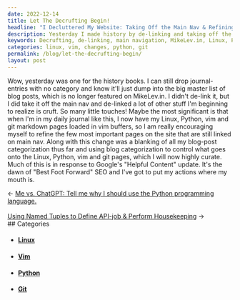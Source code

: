 ```yaml
---
date: 2022-12-14
title: Let The Decrufting Begin!
headline: "I Decluttered My Website: Taking Off the Main Nav & Refining Pages with Vim Buffers"
description: Yesterday I made history by de-linking and taking off the main navigation from my website, MikeLev.in. I loaded Linux, Python, Vim, and Git markdown pages into Vim buffers, so I could refine the few pages still linked on the main nav. Additionally, I used blog categorization to control what went onto the Linux, Python, Vim, and Git pages. Check out my blog post to learn more about my journey and the changes I made!
keywords: Decrufting, de-linking, main navigation, MikeLev.in, Linux, Python, Vim, Git, markdown, blog, categorization, history, buffers, refine, blog-post, control, changes, blanked
categories: linux, vim, changes, python, git
permalink: /blog/let-the-decrufting-begin/
layout: post
---
```



Wow, yesterday was one for the history books. I can still drop journal-entries
with no category and know it'll just dump into the big master list of blog
posts, which is no longer featured on MikeLev.in. I didn't de-link it, but I
did take it off the main nav and de-linked a lot of other stuff I'm beginning
to realize is cruft. So many little touches! Maybe the most significant is that
when I'm in my daily journal like this, I now have my Linux, Python, vim and
git markdown pages loaded in vim buffers, so I am really encouraging myself to
refine the few most important pages on the site that are still linked on main
nav. Along with this change was a blanking of all my blog-post categorization
thus far and using blog categorization to control what goes onto the Linux,
Python, vim and git pages, which I will now highly curate. Much of this is in
response to Google's "Helpful Content" update. It's the dawn of "Best Foot
Forward" SEO and I've got to put my actions where my mouth is.


<div class="post-nav"><div class="post-nav-prev"><span class="arrow">&larr;&nbsp;</span><a href="/blog/me-vs-chatgpt-tell-me-why-i-should-use-the-python-programming-language">Me vs. ChatGPT: Tell me why I should use the Python programming language.</a></div> &nbsp; <div class="post-nav-next"><a href="/blog/using-named-tuples-to-define-api-job-perform-housekeeping">Using Named Tuples to Define API-job & Perform Housekeeping</a><span class="arrow">&nbsp;&rarr;</span></div></div>
## Categories

<ul>
<li><h4><a href='/linux/'>Linux</a></h4></li>
<li><h4><a href='/vim/'>Vim</a></h4></li>
<li><h4><a href='/python/'>Python</a></h4></li>
<li><h4><a href='/git/'>Git</a></h4></li></ul>